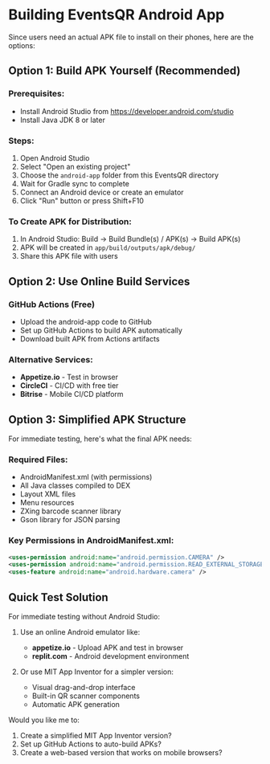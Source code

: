# Building EventsQR Android App

Since users need an actual APK file to install on their phones, here are the options:

## Option 1: Build APK Yourself (Recommended)

### Prerequisites:
- Install Android Studio from https://developer.android.com/studio
- Install Java JDK 8 or later

### Steps:
1. Open Android Studio
2. Select "Open an existing project"
3. Choose the `android-app` folder from this EventsQR directory
4. Wait for Gradle sync to complete
5. Connect an Android device or create an emulator
6. Click "Run" button or press Shift+F10

### To Create APK for Distribution:
1. In Android Studio: Build → Build Bundle(s) / APK(s) → Build APK(s)
2. APK will be created in `app/build/outputs/apk/debug/`
3. Share this APK file with users

## Option 2: Use Online Build Services

### GitHub Actions (Free)
- Upload the android-app code to GitHub
- Set up GitHub Actions to build APK automatically
- Download built APK from Actions artifacts

### Alternative Services:
- **Appetize.io** - Test in browser
- **CircleCI** - CI/CD with free tier
- **Bitrise** - Mobile CI/CD platform

## Option 3: Simplified APK Structure

For immediate testing, here's what the final APK needs:

### Required Files:
- AndroidManifest.xml (with permissions)
- All Java classes compiled to DEX
- Layout XML files
- Menu resources  
- ZXing barcode scanner library
- Gson library for JSON parsing

### Key Permissions in AndroidManifest.xml:
```xml
<uses-permission android:name="android.permission.CAMERA" />
<uses-permission android:name="android.permission.READ_EXTERNAL_STORAGE" />
<uses-feature android:name="android.hardware.camera" />
```

## Quick Test Solution

For immediate testing without Android Studio:

1. Use an online Android emulator like:
   - **appetize.io** - Upload APK and test in browser
   - **replit.com** - Android development environment

2. Or use MIT App Inventor for a simpler version:
   - Visual drag-and-drop interface
   - Built-in QR scanner components
   - Automatic APK generation

Would you like me to:
1. Create a simplified MIT App Inventor version?
2. Set up GitHub Actions to auto-build APKs?
3. Create a web-based version that works on mobile browsers?